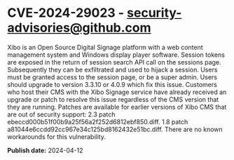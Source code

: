 # CVE-2024-29023 - security-advisories@github.com

Xibo is an Open Source Digital Signage platform with a web content management system and Windows display player software. Session tokens are exposed in the return of session search API call on the sessions page. Subsequently they can be exfiltrated and used to hijack a session. Users must be granted access to the session page, or be a super admin. Users should upgrade to version 3.3.10 or 4.0.9 which fix this issue. Customers who host their CMS with the Xibo Signage service have already received an upgrade or patch to resolve this issue regardless of the CMS version that they are running. Patches are available for earlier versions of Xibo CMS that are out of security support: 2.3 patch ebeccd000b51f00b9a25f56a2f252d6812ebf850.diff. 1.8 patch a81044e6ccdd92cc967e34c125bd8162432e51bc.diff. There are no known workarounds for this vulnerability.

**Publish date:** 2024-04-12
